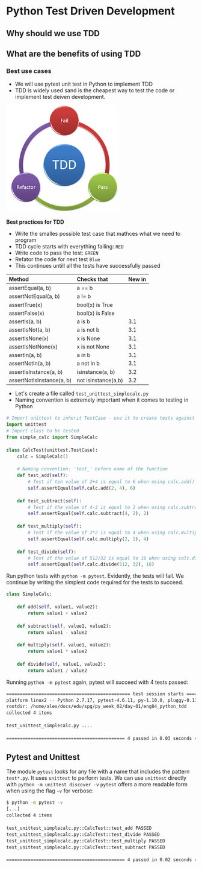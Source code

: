 # Python Test Driven Development

## Why should we use TDD
## What are the benefits of using TDD

### Best use cases
- We will use pytest unit test in Python to implement TDD
- TDD is widely used sand is the cheapest way to test the code or implement test deiven development.

![TDD Diagram](TDD.png)

**Best practices for TDD**
- Write the smalles possible test case that mathces what we need to program
- TDD cycle starts with everything failing: `RED`
- Write code to pass the test: `GREEN`
- Refator the code for next test `Blue`
- This continues untill all the tests have successfully passed

|Method |   Checks that|   New in |
|:---|:---|:---|
|assertEqual(a, b)        | a == b              ||
|assertNotEqual(a, b)     |    a != b              ||  
|assertTrue(x)            |    bool(x) is True     ||  
|assertFalse(x)           |    bool(x) is False    ||  
|assertIs(a, b)           |    a is b             |3.1|
|assertIsNot(a, b)        |    a is not b          |3.1|
|assertIsNone(x)          |    x is None           |3.1|
|assertIsNotNone(x)       |    x is not None       |3.1|
|assertIn(a, b)           |    a in b              |3.1|
|assertNotIn(a, b)        |    a not in b         |3.1|
|assertIsInstance(a, b)   |    isinstance(a, b)    |3.2|
|assertNotIsInstance(a, b)|    not isinstance(a,b) |3.2|

- Let's create a file called `test_unittest_simplecalc.py`
- Naming convention is extremely important when it comes to testing in Python

```python
# Import unittest to inherit TestCase - use it to create tests against our code.
import unittest
# Import class to be tested
from simple_calc import SimpleCalc

class CalcTest(unittest.TestCase):
    calc = SimpleCalc()

    # Naming convention: 'test_' before name of the function
    def test_add(self):
        # Test if teh value of 2+4 is equal to 6 when using calc.add()
        self.assertEqual(self.calc.add(2, 4), 6)

    def test_subtract(self):
        # Test if the value of 4-2 is equal to 2 when using calc.subtract()
        self.assertEqual(self.calc.subtract(4, 2), 2)

    def test_multiply(self):
        # Test if the value of 2*2 is equal to 4 when using calc.multiply()
        self.assertEqual(self.calc.multiply(2, 2), 4)

    def test_divide(self):
        # Test if the value of 512/32 is equal to 16 when using calc.divide()
        self.assertEqual(self.calc.divide(512, 32), 16)
```
Run python tests with `python -m pytest`. Evidently, the tests will fail.
We continue by writing the simplest code required for the tests to succeed.
```python
class SimpleCalc:

    def add(self, value1, value2):
        return value1 + value2

    def subtract(self, value1, value2):
        return value1 - value2

    def multiply(self, value1, value2):
        return value1 * value2

    def divide(self, value1, value2):
        return value1 / value2
```
Running `python -m pytest` again, pytest will succeed with 4 tests passed:
```bash
============================================== test session starts ===============================================
platform linux2 -- Python 2.7.17, pytest-4.6.11, py-1.10.0, pluggy-0.13.1
rootdir: /home/alex/docs/edu/spg/py_week_02/day-01/eng84_python_tdd
collected 4 items

test_unittest_simplecalc.py ....                                                                           [100%]

============================================ 4 passed in 0.03 seconds ============================================
```
## Pytest and Unittest
The module `pytest` looks for any file with a name that includes the pattern `test*.py`. It uses `unittest` to perform tests.
We can use `unittest` directly with `python -m unittest discover -v`
`pytest` offers a more readable form when using the flag `-v` for verbose:
```bash
$ python -m pytest -v
[...]
collected 4 items

test_unittest_simplecalc.py::CalcTest::test_add PASSED                                                     [ 25%]
test_unittest_simplecalc.py::CalcTest::test_divide PASSED                                                  [ 50%]
test_unittest_simplecalc.py::CalcTest::test_multiply PASSED                                                [ 75%]
test_unittest_simplecalc.py::CalcTest::test_subtract PASSED                                                [100%]

============================================ 4 passed in 0.02 seconds ============================================
```
